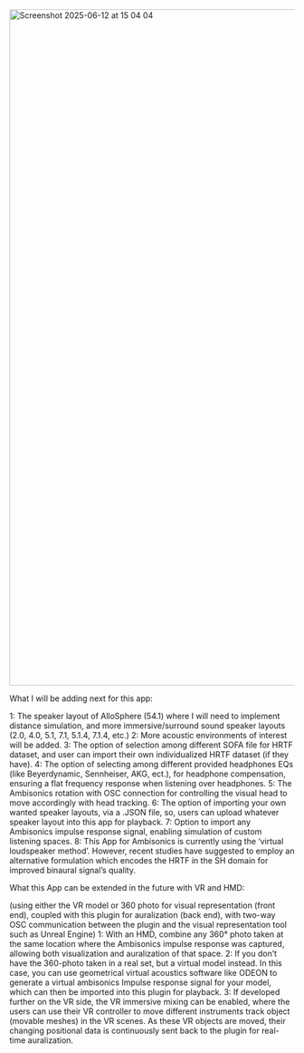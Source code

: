 <img width="1193" alt="Screenshot 2025-06-12 at 15 04 04" src="https://github.com/user-attachments/assets/bbe25282-11e0-4319-ad0e-ba0d406ae533" />

What I will be adding next for this app:

1: The speaker layout of AlloSphere (54.1) where I will need to implement distance simulation, and more immersive/surround sound speaker layouts (2.0, 4.0, 5.1, 7.1, 5.1.4, 7.1.4, etc.)
2: More acoustic environments of interest will be added.
3: The option of selection among different SOFA file for HRTF dataset, and user can import their own individualized HRTF dataset (if they have).
4: The option of selecting among different provided headphones EQs (like Beyerdynamic, Sennheiser, AKG, ect.), for headphone compensation, ensuring a flat frequency response when listening over headphones.
5: The Ambisonics rotation with OSC connection for controlling the visual head to move accordingly with head tracking.
6: The option of importing your own wanted speaker layouts, via a .JSON file, so, users can upload whatever speaker layout into this app for playback.
7: Option to import any Ambisonics impulse response signal, enabling simulation of custom listening spaces.
8: This App for Ambisonics is currently using the ‘virtual loudspeaker method’. However, recent studies have suggested to employ an alternative formulation which encodes the HRTF in the SH domain for improved binaural signal’s quality. 

What this App can be extended in the future with VR and HMD:

(using either the VR model or 360 photo for visual representation (front end), coupled with this plugin for auralization (back end), with two-way OSC communication between the plugin and the visual representation tool such as Unreal Engine)
1: With an HMD, combine any 360° photo taken at the same location where the Ambisonics impulse response was captured, allowing both visualization and auralization of that space.
2: If you don’t have the 360-photo taken in a real set, but a virtual model instead. In this case, you can use geometrical virtual acoustics software like ODEON to generate a virtual ambisonics Impulse response signal for your model, which can then be imported into this plugin for playback.
3: If developed further on the VR side, the VR immersive mixing can be enabled, where the users can use their VR controller to move different instruments track object (movable meshes) in the VR scenes. As these VR objects are moved, their changing positional data is continuously sent back to the plugin for real-time auralization.

